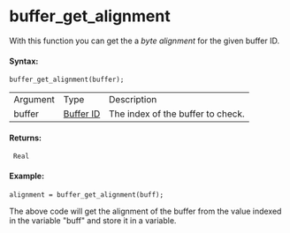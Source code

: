 # buffer_get_alignment

With this function you can get the a *byte alignment* for the given
buffer ID.

#### Syntax:

``` gml
buffer_get_alignment(buffer);
```

|          |                                                                                       |                                   |
|----------|---------------------------------------------------------------------------------------|-----------------------------------|
| Argument | Type                                                                                  | Description                       |
| buffer   |  [Buffer ID](../../../../GameMaker_Language/GML_Reference/Buffers/buffer_create)  | The index of the buffer to check. |

#### Returns:

``` gml
 Real
```

#### Example:

``` gml
alignment = buffer_get_alignment(buff);
```

The above code will get the alignment of the buffer from the value
indexed in the variable "buff" and store it in a variable.
